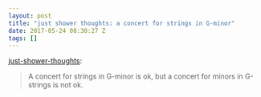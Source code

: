 ```yaml
---
layout: post
title: "just shower thoughts: a concert for strings in G-minor"
date: 2017-05-24 08:30:27 Z
tags: []
---
```

[just-shower-thoughts](http://just-shower-thoughts.tumblr.com/post/160991517589/a-concert-for-strings-in-g-minor-is-ok-but-a):

> A concert for strings in G-minor is ok, but a concert for minors in G-strings is not ok.
